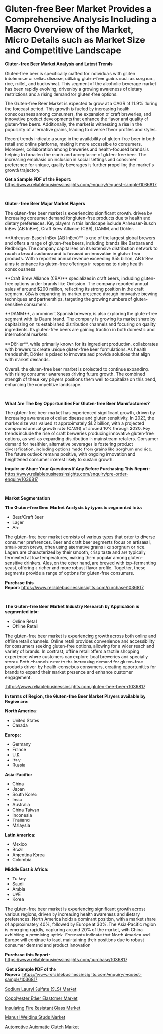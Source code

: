<p><h1>Gluten-free Beer Market Provides a Comprehensive Analysis Including a Macro Overview of the Market, Micro Details such as Market Size and Competitive Landscape</h1></p><p><strong>Gluten-free Beer Market Analysis and Latest Trends</strong></p>
<p><p>Gluten-free beer is specifically crafted for individuals with gluten intolerance or celiac disease, utilizing gluten-free grains such as sorghum, rice, millet, and buckwheat. This segment of the alcoholic beverage market has been rapidly evolving, driven by a growing awareness of dietary restrictions and a rising demand for gluten-free options. </p><p>The Gluten-free Beer Market is expected to grow at a CAGR of 11.9% during the forecast period. This growth is fueled by increasing health consciousness among consumers, the expansion of craft breweries, and innovative product developments that enhance the flavor and quality of gluten-free beers. Additionally, the market is witnessing a rise in the popularity of alternative grains, leading to diverse flavor profiles and styles. </p><p>Recent trends indicate a surge in the availability of gluten-free beer in both retail and online platforms, making it more accessible to consumers. Moreover, collaboration among breweries and health-focused brands is helping to broaden the reach and acceptance of gluten-free beer. The increasing emphasis on inclusion in social settings and consumer preference for unique, quality beverages is further propelling the market's growth trajectory.</p></p>
<p><strong>Get a Sample PDF of the Report:&nbsp;</strong> <a href="https://www.reliablebusinessinsights.com/enquiry/request-sample/1036817?utm_campaign=1476&utm_medium=2&utm_source=Github&utm_content=ia&utm_term=11102024&utm_id=gluten-free-beer">https://www.reliablebusinessinsights.com/enquiry/request-sample/1036817</a></p>
<p>&nbsp;</p>
<p><strong>Gluten-free Beer Major Market Players</strong></p>
<p><p>The gluten-free beer market is experiencing significant growth, driven by increasing consumer demand for gluten-free products due to health and dietary preferences. Key players in this landscape include Anheuser-Busch InBev (AB InBev), Craft Brew Alliance (CBA), DAMM, and Döhler.</p><p>**Anheuser-Busch InBev (AB InBev)** is one of the largest global brewers and offers a range of gluten-free beers, including brands like Barbara and Redbridge. The company capitalizes on its extensive distribution network to reach a broad audience and is focused on innovation in gluten-free products. With a reported annual revenue exceeding $55 billion, AB InBev aims to enhance its gluten-free offerings in response to rising health consciousness.</p><p>**Craft Brew Alliance (CBA)** specializes in craft beers, including gluten-free options under brands like Omission. The company reported annual sales of around $200 million, reflecting its strong position in the craft segment. CBA is expanding its market presence through innovative brewing techniques and partnerships, targeting the growing numbers of gluten-sensitive consumers.</p><p>**DAMM**, a prominent Spanish brewery, is also exploring the gluten-free segment with its Daura brand. The company is growing its market share by capitalizing on its established distribution channels and focusing on quality ingredients. Its gluten-free beers are gaining traction in both domestic and international markets.</p><p>**Döhler**, while primarily known for its ingredient production, collaborates with brewers to create unique gluten-free beer formulations. As health trends shift, Döhler is poised to innovate and provide solutions that align with market demands.</p><p>Overall, the gluten-free beer market is projected to continue expanding, with rising consumer awareness driving future growth. The combined strength of these key players positions them well to capitalize on this trend, enhancing the competitive landscape.</p></p>
<p>&nbsp;</p>
<p><strong>What Are The Key Opportunities For Gluten-free Beer Manufacturers?</strong></p>
<p><p>The gluten-free beer market has experienced significant growth, driven by increasing awareness of celiac disease and gluten sensitivity. In 2023, the market size was valued at approximately $1.2 billion, with a projected compound annual growth rate (CAGR) of around 10% through 2030. Key trends include the rise of craft breweries producing innovative gluten-free options, as well as expanding distribution in mainstream retailers. Consumer demand for healthier, alternative beverages is fostering product diversification, including options made from grains like sorghum and rice. The future outlook remains positive, with ongoing innovation and heightened consumer interest likely to sustain growth.</p></p>
<p><strong>Inquire or Share Your Questions If Any Before Purchasing This Report:</strong> <a href="https://www.reliablebusinessinsights.com/enquiry/pre-order-enquiry/1036817?utm_campaign=1476&utm_medium=2&utm_source=Github&utm_content=ia&utm_term=11102024&utm_id=gluten-free-beer">https://www.reliablebusinessinsights.com/enquiry/pre-order-enquiry/1036817</a></p>
<p>&nbsp;</p>
<p><strong>Market Segmentation</strong></p>
<p><strong>The Gluten-free Beer Market Analysis by types is segmented into:</strong></p>
<p><ul><li>Beer/Craft Beer</li><li>Lager</li><li>Ale</li></ul></p>
<p><p>The gluten-free beer market consists of various types that cater to diverse consumer preferences. Beer and craft beer segments focus on artisanal, small-batch brews, often using alternative grains like sorghum or rice. Lagers are characterized by their smooth, crisp taste and are typically fermented at low temperatures, making them popular among gluten-sensitive drinkers. Ales, on the other hand, are brewed with top-fermenting yeast, offering a richer and more robust flavor profile. Together, these segments provide a range of options for gluten-free consumers.</p></p>
<p><strong>Purchase this Report:&nbsp;</strong><a href="https://www.reliablebusinessinsights.com/purchase/1036817?utm_campaign=1476&utm_medium=2&utm_source=Github&utm_content=ia&utm_term=11102024&utm_id=gluten-free-beer">https://www.reliablebusinessinsights.com/purchase/1036817</a></p>
<p>&nbsp;</p>
<p><strong>The Gluten-free Beer Market Industry Research by Application is segmented into:</strong></p>
<p><ul><li>Online Retail</li><li>Offline Retail</li></ul></p>
<p><p>The gluten-free beer market is experiencing growth across both online and offline retail channels. Online retail provides convenience and accessibility for consumers seeking gluten-free options, allowing for a wider reach and variety of brands. In contrast, offline retail offers a tactile shopping experience where customers can explore local breweries and specialty stores. Both channels cater to the increasing demand for gluten-free products driven by health-conscious consumers, creating opportunities for brands to expand their market presence and enhance customer engagement.</p></p>
<p><a href="https://www.reliablebusinessinsights.com/gluten-free-beer-r1036817?utm_campaign=1476&utm_medium=2&utm_source=Github&utm_content=ia&utm_term=11102024&utm_id=gluten-free-beer">&nbsp;https://www.reliablebusinessinsights.com/gluten-free-beer-r1036817</a></p>
<p><strong>In terms of Region, the Gluten-free Beer Market Players available by Region are:</strong></p>
<p>
    <p> <strong> North America: </strong>
        <ul>
            <li>United States</li>
            <li>Canada</li>
        </ul>
        </p> 
    <p> <strong> Europe: </strong>
        <ul>
            <li>Germany</li>
            <li>France</li>
            <li>U.K.</li>
            <li>Italy</li>
            <li>Russia</li>
        </ul>
        </p> 
    <p> <strong> Asia-Pacific: </strong>
        <ul>
            <li>China</li>
            <li>Japan</li>
            <li>South Korea</li>
            <li>India</li>
            <li>Australia</li>
            <li>China Taiwan</li>
            <li>Indonesia</li>
            <li>Thailand</li>
            <li>Malaysia</li>
        </ul>
        </p> 
    <p> <strong> Latin America: </strong>
        <ul>
            <li>Mexico</li>
            <li>Brazil</li>
            <li>Argentina Korea</li>
            <li>Colombia</li>
        </ul>
        </p> 
    <p> <strong> Middle East & Africa: </strong>
        <ul>
            <li>Turkey</li>
            <li>Saudi</li>
            <li>Arabia</li>
            <li>UAE</li>
            <li>Korea</li>
        </ul>
    </p>
    </p>
<p><p>The gluten-free beer market is experiencing significant growth across various regions, driven by increasing health awareness and dietary preferences. North America holds a dominant position, with a market share of approximately 40%, followed by Europe at 30%. The Asia-Pacific region is emerging rapidly, capturing around 20% of the market, with China exhibiting a promising uptick. Forecasts indicate that North America and Europe will continue to lead, maintaining their positions due to robust consumer demand and product innovation.</p></p>
<p><strong>Purchase this Report: </strong><a href="https://www.reliablebusinessinsights.com/purchase/1036817?utm_campaign=1476&utm_medium=2&utm_source=Github&utm_content=ia&utm_term=11102024&utm_id=gluten-free-beer">https://www.reliablebusinessinsights.com/purchase/1036817</a></p>
<p>&nbsp;<strong>Get a Sample PDF of the Report:&nbsp;&nbsp;</strong><a href="https://www.reliablebusinessinsights.com/enquiry/request-sample/1036817?utm_campaign=1476&utm_medium=2&utm_source=Github&utm_content=ia&utm_term=11102024&utm_id=gluten-free-beer">https://www.reliablebusinessinsights.com/enquiry/request-sample/1036817</a></p>
<p><strong></strong></p>
<p><p><a href="https://www.linkedin.com/pulse/exploring-sodium-lauryl-sulfate-sls-market-strategic-xhkpf?utm_campaign=1476&utm_medium=2&utm_source=Github&utm_content=ia&utm_term=11102024&utm_id=gluten-free-beer">Sodium Lauryl Sulfate (SLS) Market</a></p><p><a href="https://www.linkedin.com/pulse/unveiling-market-trends-global-copolyester-ether-elastomer-mo0df?utm_campaign=1476&utm_medium=2&utm_source=Github&utm_content=ia&utm_term=11102024&utm_id=gluten-free-beer">Copolyester Ether Elastomer Market</a></p><p><a href="https://www.linkedin.com/pulse/insulating-fire-resistant-glass-market-size-growth-industry-haylf?utm_campaign=1476&utm_medium=2&utm_source=Github&utm_content=ia&utm_term=11102024&utm_id=gluten-free-beer">Insulating Fire Resistant Glass Market</a></p><p><a href="https://www.linkedin.com/pulse/manual-welding-studs-market-size-share-trends-analysis-report-kcfsf?utm_campaign=1476&utm_medium=2&utm_source=Github&utm_content=ia&utm_term=11102024&utm_id=gluten-free-beer">Manual Welding Studs Market</a></p><p><a href="https://www.linkedin.com/pulse/automotive-automatic-clutch-market-opportunities-emerging-xe6ye?utm_campaign=1476&utm_medium=2&utm_source=Github&utm_content=ia&utm_term=11102024&utm_id=gluten-free-beer">Automotive Automatic Clutch Market</a></p></p>